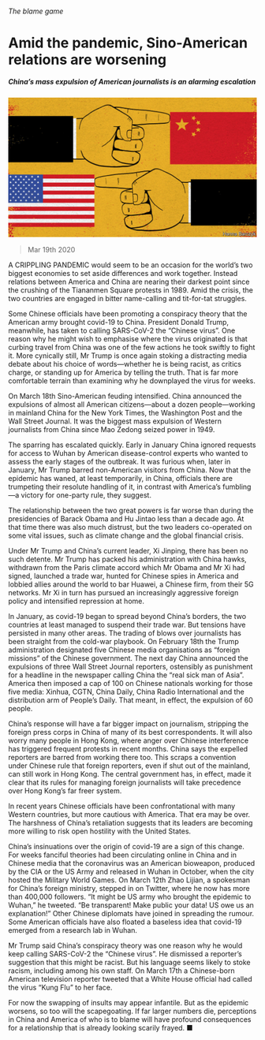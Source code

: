 ###### The blame game

# Amid the pandemic, Sino-American relations are worsening 

##### China’s mass expulsion of American journalists is an alarming escalation 

![image](images/20200321_CND001_0.jpg) 

> Mar 19th 2020 

A CRIPPLING PANDEMIC would seem to be an occasion for the world’s two biggest economies to set aside differences and work together. Instead relations between America and China are nearing their darkest point since the crushing of the Tiananmen Square protests in 1989. Amid the crisis, the two countries are engaged in bitter name-calling and tit-for-tat struggles.

Some Chinese officials have been promoting a conspiracy theory that the American army brought covid-19 to China. President Donald Trump, meanwhile, has taken to calling SARS-CoV-2 the “Chinese virus”. One reason why he might wish to emphasise where the virus originated is that curbing travel from China was one of the few actions he took swiftly to fight it. More cynically still, Mr Trump is once again stoking a distracting media debate about his choice of words—whether he is being racist, as critics charge, or standing up for America by telling the truth. That is far more comfortable terrain than examining why he downplayed the virus for weeks.


On March 18th Sino-American feuding intensified. China announced the expulsions of almost all American citizens—about a dozen people—working in mainland China for the New York Times, the Washington Post and the Wall Street Journal. It was the biggest mass expulsion of Western journalists from China since Mao Zedong seized power in 1949.

The sparring has escalated quickly. Early in January China ignored requests for access to Wuhan by American disease-control experts who wanted to assess the early stages of the outbreak. It was furious when, later in January, Mr Trump barred non-American visitors from China. Now that the epidemic has waned, at least temporarily, in China, officials there are trumpeting their resolute handling of it, in contrast with America’s fumbling—a victory for one-party rule, they suggest.

The relationship between the two great powers is far worse than during the presidencies of Barack Obama and Hu Jintao less than a decade ago. At that time there was also much distrust, but the two leaders co-operated on some vital issues, such as climate change and the global financial crisis.

Under Mr Trump and China’s current leader, Xi Jinping, there has been no such detente. Mr Trump has packed his administration with China hawks, withdrawn from the Paris climate accord which Mr Obama and Mr Xi had signed, launched a trade war, hunted for Chinese spies in America and lobbied allies around the world to bar Huawei, a Chinese firm, from their 5G networks. Mr Xi in turn has pursued an increasingly aggressive foreign policy and intensified repression at home.

In January, as covid-19 began to spread beyond China’s borders, the two countries at least managed to suspend their trade war. But tensions have persisted in many other areas. The trading of blows over journalists has been straight from the cold-war playbook. On February 18th the Trump administration designated five Chinese media organisations as “foreign missions” of the Chinese government. The next day China announced the expulsions of three Wall Street Journal reporters, ostensibly as punishment for a headline in the newspaper calling China the “real sick man of Asia”. America then imposed a cap of 100 on Chinese nationals working for those five media: Xinhua, CGTN, China Daily, China Radio International and the distribution arm of People’s Daily. That meant, in effect, the expulsion of 60 people.

China’s response will have a far bigger impact on journalism, stripping the foreign press corps in China of many of its best correspondents. It will also worry many people in Hong Kong, where anger over Chinese interference has triggered frequent protests in recent months. China says the expelled reporters are barred from working there too. This scraps a convention under Chinese rule that foreign reporters, even if shut out of the mainland, can still work in Hong Kong. The central government has, in effect, made it clear that its rules for managing foreign journalists will take precedence over Hong Kong’s far freer system.

In recent years Chinese officials have been confrontational with many Western countries, but more cautious with America. That era may be over. The harshness of China’s retaliation suggests that its leaders are becoming more willing to risk open hostility with the United States.

China’s insinuations over the origin of covid-19 are a sign of this change. For weeks fanciful theories had been circulating online in China and in Chinese media that the coronavirus was an American bioweapon, produced by the CIA or the US Army and released in Wuhan in October, when the city hosted the Military World Games. On March 12th Zhao Lijian, a spokesman for China’s foreign ministry, stepped in on Twitter, where he now has more than 400,000 followers. “It might be US army who brought the epidemic to Wuhan,” he tweeted. “Be transparent! Make public your data! US owe us an explanation!” Other Chinese diplomats have joined in spreading the rumour. Some American officials have also floated a baseless idea that covid-19 emerged from a research lab in Wuhan.

Mr Trump said China’s conspiracy theory was one reason why he would keep calling SARS-CoV-2 the “Chinese virus”. He dismissed a reporter’s suggestion that this might be racist. But his language seems likely to stoke racism, including among his own staff. On March 17th a Chinese-born American television reporter tweeted that a White House official had called the virus “Kung Flu” to her face.

For now the swapping of insults may appear infantile. But as the epidemic worsens, so too will the scapegoating. If far larger numbers die, perceptions in China and America of who is to blame will have profound consequences for a relationship that is already looking scarily frayed. ■

